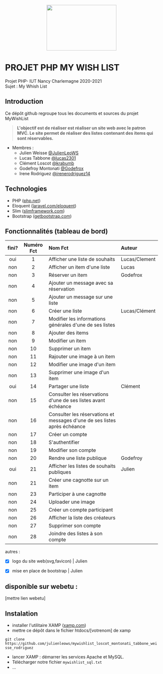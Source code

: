 <p align="center">
  <img width="230" height="150" src="https://github.com/julienleows/mywishlist_loscot_montonati_tabbone_weisse/blob/main/images/logos/logo_mywishlist.svg">
</p>

# PROJET PHP MY WISH LIST
Projet PHP- IUT Nancy Charlemagne 2020-2021  
Sujet : My Whish List


## Introduction
Ce dépôt github regroupe tous les documents et sources du projet MyWishList

> **L'objectif est de réaliser est réaliser un site web avec le patron MVC.
	Le site permet de réaliser des listes contenant des items qui sont réservables.**

* Membres :
	* Julien Weisse [@JulienLeoWS](https://github.com/JulienLeoWS)
	* Lucas Tabbone [@lucas2301](https://github.com/lucas2301)
	* Clément Loscot [@krabumb](https://github.com/krabumb)
	* Godefroy Montonati [@Godefrox](https://github.com/Godefrox)
	* Irene Rodriguez [@irenerodriguez14](https://github.com/irenerodriguez14)


## Technologies
* PHP ([php.net](https://www.php.net))
* Eloquent ([laravel.com/eloquent](https://laravel.com/docs/8.x/eloquent))
* Slim ([slimframework.com](https://www.slimframework.com/))
* Bootstrap ([getbootstrap.com](https://getbootstrap.com/))


## Fonctionnalités (tableau de bord)
fini? | Numéro Fct | Nom Fct | Auteur
:-: |:-: | :- |:-
oui | 1  | Afficher une liste de souhaits | Lucas/Clement
non | 2  | Afficher un item d'une liste   | Lucas
non | 3  | Réserver un item               | Godefrox
non | 4  | Ajouter un message avec sa réservation |
non | 5  | Ajouter un message sur une liste |
non | 6  | Créer une liste | Lucas/Clément
non | 7  | Modifier les informations générales d'une de ses listes |
non | 8  | Ajouter des items |
non | 9  | Modifier un item |
non | 10 | Supprimer un item
non | 11 | Rajouter une image à un item |
non | 12 | Modifier une image d'un item |
non | 13 | Supprimer une image d'un item |
oui | 14 | Partager une liste | Clément
non | 15 | Consulter les réservations d'une de ses listes avant échéance |
non | 16 | Consulter les réservations et messages d'une de ses listes après échéance |
non | 17 | Créer un compte |
non | 18 | S'authentifier |
non | 19 | Modifier son compte |
non | 20 | Rendre une liste publique | Godefroy
oui | 21 | Afficher les listes de souhaits publiques | Julien
non | 21 | Créer une cagnotte sur un item |
non | 23 | Participer à une cagnotte |
non | 24 | Uploader une image |
non | 25 | Créer un compte participant |
non | 26 | Afficher la liste des créateurs |
non | 27 | Supprimer son compte |
non | 28 | Joindre des listes à son compte |

autres : 
- [x] logo du site web(svg,favicon) | Julien
- [x] mise en place de bootstrap | Julien


## disponible sur webetu :

[mettre lien webetu]


## Instalation

* installer l'utilitaire XAMP ([xamp.com](https://www.apachefriends.org/fr/index.html))
* mettre ce dépôt dans le fichier htdocs/[votrenom] de xamp

`git clone https://github.com/julienleows/mywishlist_loscot_montonati_tabbone_weisse_rodriguez`

* lancer XAMP : démarrer les services Apache et MySQL.
* Télécharger notre fichier `mywishlist_sql.txt`
* ...
